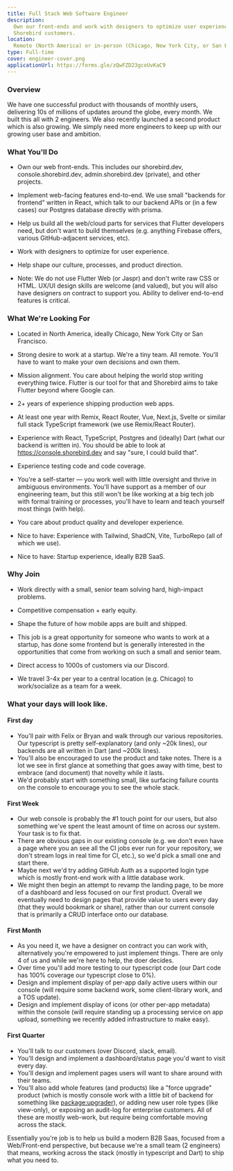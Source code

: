 ```yaml
---
title: Full Stack Web Software Engineer
description:
  Own our front-ends and work with designers to optimize user experience for
  Shorebird customers.
location:
  Remote (North America) or in-person (Chicago, New York City, or San Francisco)
type: Full-time
cover: engineer-cover.png
applicationUrl: https://forms.gle/zQwFZD23gcoUvKaC9
---
```


<!-- cspell:words jaspr upgrader -->

### Overview

We have one successful product with thousands of monthly users, delivering 10s
of millions of updates around the globe, every month. We built this all with 2
engineers. We also recently launched a second product which is also growing. We
simply need more engineers to keep up with our growing user base and ambition.

### What You'll Do

- Own our web front-ends. This includes our shorebird.dev,
  console.shorebird.dev, admin.shorebird.dev (private), and other projects.

- Implement web-facing features end-to-end. We use small "backends for frontend"
  written in React, which talk to our backend APIs or (in a few cases) our
  Postgres database directly with prisma.

- Help us build all the web/cloud parts for services that Flutter developers
  need, but don't want to build themselves (e.g. anything Firebase offers,
  various GitHub-adjacent services, etc).

- Work with designers to optimize for user experience.

- Help shape our culture, processes, and product direction.

- Note: We do not use Flutter Web (or Jaspr) and don't write raw CSS or HTML.
  UX/UI design skills are welcome (and valued), but you will also have designers
  on contract to support you. Ability to deliver end-to-end features is
  critical.

### What We're Looking For

- Located in North America, ideally Chicago, New York City or San Francisco.

- Strong desire to work at a startup. We're a tiny team. All remote. You'll have
  to want to make your own decisions and own them.

- Mission alignment. You care about helping the world stop writing everything
  twice. Flutter is our tool for that and Shorebird aims to take Flutter beyond
  where Google can.

- 2+ years of experience shipping production web apps.

- At least one year with Remix, React Router, Vue, Next.js, Svelte or similar
  full stack TypeScript framework (we use Remix/React Router).

- Experience with React, TypeScript, Postgres and (ideally) Dart (what our
  backend is written in). You should be able to look at
  https://console.shorebird.dev and say "sure, I could build that".

- Experience testing code and code coverage.

- You're a self-starter — you work well with little oversight and thrive in
  ambiguous environments. You'll have support as a member of our engineering
  team, but this still won't be like working at a big tech job with formal
  training or processes, you'll have to learn and teach yourself most things
  (with help).

- You care about product quality and developer experience.

- Nice to have: Experience with Tailwind, ShadCN, Vite, TurboRepo (all of which
  we use).

- Nice to have: Startup experience, ideally B2B SaaS.

### Why Join

- Work directly with a small, senior team solving hard, high-impact problems.

- Competitive compensation + early equity.

- Shape the future of how mobile apps are built and shipped.

- This job is a great opportunity for someone who wants to work at a startup,
  has done some frontend but is generally interested in the opportunities that
  come from working on such a small and senior team.

- Direct access to 1000s of customers via our Discord.

- We travel 3-4x per year to a central location (e.g. Chicago) to work/socialize
  as a team for a week.

### What your days will look like.

#### First day

- You'll pair with Felix or Bryan and walk through our various repositories. Our
  typescript is pretty self-explanatory (and only ~20k lines), our backends are
  all written in Dart (and ~200k lines).
- You'll also be encouraged to use the product and take notes. There is a lot we
  see in first glance at something that goes away with time, best to embrace
  (and document) that novelty while it lasts.
- We'd probably start with something small, like surfacing failure counts on the
  console to encourage you to see the whole stack.

#### First Week

- Our web console is probably the #1 touch point for our users, but also
  something we've spent the least amount of time on across our system. Your task
  is to fix that.
- There are obvious gaps in our existing console (e.g. we don't even have a page
  where you an see all the CI jobs ever run for your repository, we don't stream
  logs in real time for CI, etc.), so we'd pick a small one and start there.
- Maybe next we'd try adding GitHub Auth as a supported login type which is
  mostly front-end work with a little database work.
- We might then begin an attempt to revamp the landing page, to be more of a
  dashboard and less focused on our first product. Overall we eventually need to
  design pages that provide value to users every day (that they would bookmark
  or share), rather than our current console that is primarily a CRUD interface
  onto our database.

#### First Month

- As you need it, we have a designer on contract you can work with,
  alternatively you're empowered to just implement things. There are only 4 of
  us and while we're here to help, the doer decides.
- Over time you'll add more testing to our typescript code (our Dart code has
  100% coverage our typescript close to 0%).
- Design and implement display of per-app daily active users within our console
  (will require some backend work, some client-library work, and a TOS update).
- Design and implement display of icons (or other per-app metadata) within the
  console (will require standing up a processing service on app upload,
  something we recently added infrastructure to make easy).

#### First Quarter

- You'll talk to our customers (over Discord, slack, email).
- You'll design and implement a dashboard/status page you'd want to visit every
  day.
- You'll design and implement pages users will want to share around with their
  teams.
- You'll also add whole features (and products) like a "force upgrade" product
  (which is mostly console work with a little bit of backend for something like
  [package:upgrader](https://pub.dev/packages/upgrader)), or adding new user
  role types (like view-only), or exposing an audit-log for enterprise
  customers. All of these are mostly web-work, but require being comfortable
  moving across the stack.

Essentially you're job is to help us build a modern B2B Saas, focused from a
Web/Front-end perspective, but because we're a small team (2 engineers) that
means, working across the stack (mostly in typescript and Dart) to ship what you
need to.
